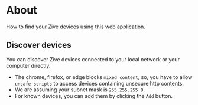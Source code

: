 # About

<p class="description">How to find your Zive devices using this web application.</p>

## Discover devices

You can discover Zive devices connected to your local network or your computer directly.

- The chrome, firefox, or edge blocks `mixed content`, so, you have to allow `unsafe scripts` to access devices containing unsecure http contents.
- We are assuming your subnet mask is `255.255.255.0`.
- For known devices, you can add them by clicking the `Add` button.
